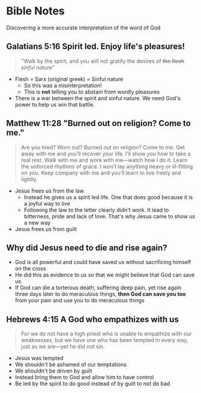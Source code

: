 # Bible Notes

Discovering a more accurate interpretation of the word of God

## Galatians 5:16 Spirit led. Enjoy life's pleasures!

> "Walk by the spirit, and you will not gratify the desires of ~~the flesh~~ _sinful nature_"

- Flesh = Sarx (original greek) = Sinful nature
  - So this was a misinterpretation!
  - This is **not** telling you to abstain from wordly pleasures
- There is a war between the spirit and sinful nature. We need God's power to help us win that battle.


## Matthew 11:28 "Burned out on religion? Come to me."

> Are you tired? Worn out? Burned out on religion? Come to me. 
> Get away with me and you’ll recover your life. I’ll show you how to take a real rest. 
> Walk with me and work with me—watch how I do it. Learn the unforced rhythms of grace. 
> I won’t lay anything heavy or ill-fitting on you. 
> Keep company with me and you’ll learn to live freely and lightly.

- Jesus frees us from the law
  - Instead he gives us a spirit led life. One that does good because it is a joyful way to live
  - Following the law to the letter clearly didn't work. It lead to bitterness, pride and lack of love. That's why Jesus came to show us a new way
- Jesus frees us from guilt


## Why did Jesus need to die and rise again?
- God is all powerful and could have saved us without sacrificing himself on the cross
- He did this as evidence to us so that we might believe that God can save us
- If God can die a torterous death, suffering deep pain, yet rise again three days later to do meraculous things, **then God can save you too** from your pain and use you to do meraculous things

## Hebrews 4:15 A God who empathizes with us
> For we do not have a high priest who is unable to empathize with our weaknesses, 
> but we have one who has been tempted in every way, just as we are—yet he did not sin.

- Jesus was tempted
- We shouldn't be ashamed of our temptations
- We shouldn't be driven by guilt
- Instead bring them to God and allow him to have control
- Be led by the spirit to do good instead of by guilt to not do bad
